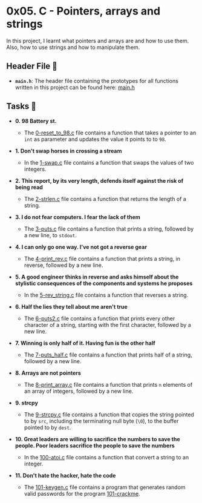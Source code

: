 # 0x05. C - Pointers, arrays and strings

In this project, I learnt what pointers and arrays are and how to use them. Also, how to use strings and how to manipulate them. 

## Header File :file_folder:

* **`main.h`**: The header file containing the prototypes for all functions written in this project can be found here: [main.h](./main.h)

## Tasks :page_with_curl:

* **0. 98 Battery st.**
  * The [0-reset_to_98.c](./0-reset_to_98.c) file contains a function that takes a pointer to an `int` as parameter and updates the value it points to to `98`.

* **1. Don't swap horses in crossing a stream**
  * In the [1-swap.c](./1-swap.c) file contains a function that swaps the values of two integers.

* **2. This report, by its very length, defends itself against the risk of being read**
  * The [2-strlen.c](./2-strlen.c) file contains a function that returns the length of a string.

* **3. I do not fear computers. I fear the lack of them**
  * The [3-puts.c](./3-puts.c) file contains a function that prints a string, followed by a new line, to `stdout`.

* **4. I can only go one way. I've not got a reverse gear**
  * The [4-print_rev.c](./4-print_rev.c) file contains a function that prints a string, in reverse, followed by a new line.

* **5. A good engineer thinks in reverse and asks himself about the stylistic consequences of the components and systems he proposes**
  * In the [5-rev_string.c](./5-rev_string.c) file contains a function that reverses a string.

* **6. Half the lies they tell about me aren't true**
  * The [6-puts2.c](./6-puts2.c) file contains a function that prints every other character of a string, starting with the first character, followed by a new line.

* **7. Winning is only half of it. Having fun is the other half**
  * The [7-puts_half.c](./7-puts_half.c) file contains a function that prints half of a string, followed by a new line.

* **8. Arrays are not pointers**
  * The [8-print_array.c](./8-print_array.c) file contains a function that prints `n` elements of an array of integers, followed by a new line.

* **9. strcpy**
  * The [9-strcpy.c](./9-strcpy.c) file contains a function that copies the string pointed to by `src`, including the terminating null byte (`\0`), to the buffer pointed to by `dest`.

* **10. Great leaders are willing to sacrifice the numbers to save the people. Poor leaders sacrifice the people to save the numbers**
  * In the [100-atoi.c](./100-atoi.c) file contains a function that convert a string to an integer.

* **11. Don't hate the hacker, hate the code**
  * The [101-keygen.c](./101-keygen.c) file contains a program that generates random valid passwords for the program [101-crackme](https://github.com/holbertonschool/0x04.c).
